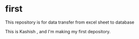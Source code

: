 # first
This repository is for data transfer from excel sheet to database

This is Kashish , and I'm making my first depository.
